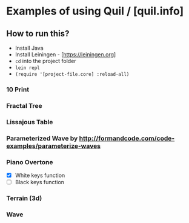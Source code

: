 # Examples of using Quil / [quil.info]

## How to run this?

- Install Java
- Install Leiningen - [https://leiningen.org]
- `cd` into the project folder
- `lein repl`
- `(require '[project-file.core] :reload-all)`

### 10 Print

### Fractal Tree

### Lissajous Table

### Parameterized Wave by http://formandcode.com/code-examples/parameterize-waves

### Piano Overtone
- [x] White keys function
- [ ] Black keys function

### Terrain (3d)

### Wave
